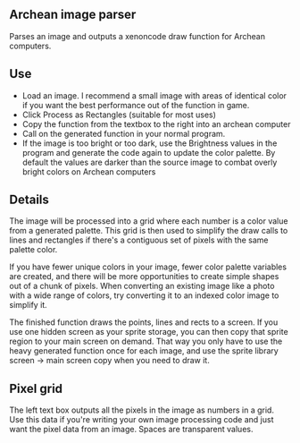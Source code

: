 ## Archean image parser
Parses an image and outputs a xenoncode draw function for Archean computers.

## Use
- Load an image. I recommend a small image with areas of identical color if you want the best performance out of the function in game.
- Click Process as Rectangles (suitable for most uses)
- Copy the function from the textbox to the right into an archean computer
- Call on the generated function in your normal program.
- If the image is too bright or too dark, use the Brightness values in the program and generate the code again to update the color palette. By default the values are darker than the source image to combat overly bright colors on Archean computers

## Details
The image will be processed into a grid where each number is a color value from a generated palette.
This grid is then used to simplify the draw calls to lines and rectangles if there's a contiguous set of pixels with the same palette color.

If you have fewer unique colors in your image, fewer color palette variables are created, and there will be more opportunities to create simple shapes out of a chunk of pixels.
When converting an existing image like a photo with a wide range of colors, try converting it to an indexed color image to simplify it.

The finished function draws the points, lines and rects to a screen. If you use one hidden screen as your sprite storage, you can then copy that sprite region to your main screen on demand.
That way you only have to use the heavy generated function once for each image, and use the sprite library screen -> main screen copy when you need to draw it.

## Pixel grid

The left text box outputs all the pixels in the image as numbers in a grid. Use this data if you're writing your own image processing code and just want the pixel data from an image.
Spaces are transparent values.
